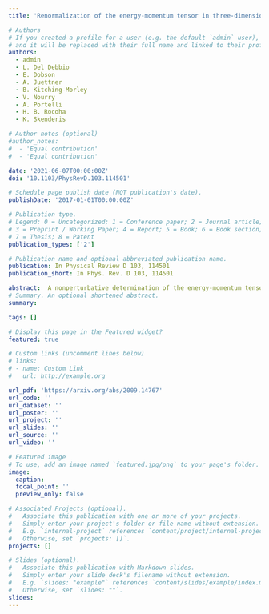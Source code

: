 ```yaml
---
title: 'Renormalization of the energy-momentum tensor in three-dimensional scalar SU(N) theories using the Wilson flow'

# Authors
# If you created a profile for a user (e.g. the default `admin` user), write the username (folder name) here
# and it will be replaced with their full name and linked to their profile.
authors:
  - admin
  - L. Del Debbio
  - E. Dobson
  - A. Juettner
  - B. Kitching-Morley
  - V. Nourry
  - A. Portelli
  - H. B. Rocoha
  - K. Skenderis

# Author notes (optional)
#author_notes:
#  - 'Equal contribution'
#  - 'Equal contribution'

date: '2021-06-07T00:00:00Z'
doi: '10.1103/PhysRevD.103.114501'

# Schedule page publish date (NOT publication's date).
publishDate: '2017-01-01T00:00:00Z'

# Publication type.
# Legend: 0 = Uncategorized; 1 = Conference paper; 2 = Journal article;
# 3 = Preprint / Working Paper; 4 = Report; 5 = Book; 6 = Book section;
# 7 = Thesis; 8 = Patent
publication_types: ['2']

# Publication name and optional abbreviated publication name.
publication: In Physical Review D 103, 114501
publication_short: In Phys. Rev. D 103, 114501

abstract:  A nonperturbative determination of the energy-momentum tensor is essential for understanding the physics of strongly coupled systems. The ability of the Wilson flow to eliminate divergent contact terms makes it a practical method for renormalizing the energy-momentum tensor on the lattice. In this paper, we utilize the Wilson flow to define a procedure to renormalize the energy-momentum tensor for a three-dimensional massless scalar field in the adjoint of SU(N) with a φ4 interaction on the lattice. In this theory the energy-momentum tensor can mix with φ^2 and we present numerical results for the mixing coefficient for the N=2 theory. 
# Summary. An optional shortened abstract.
summary: 

tags: []

# Display this page in the Featured widget?
featured: true

# Custom links (uncomment lines below)
# links:
# - name: Custom Link
#   url: http://example.org

url_pdf: 'https://arxiv.org/abs/2009.14767'
url_code: ''
url_dataset: ''
url_poster: ''
url_project: ''
url_slides: ''
url_source: ''
url_video: ''

# Featured image
# To use, add an image named `featured.jpg/png` to your page's folder.
image:
  caption: 
  focal_point: ''
  preview_only: false

# Associated Projects (optional).
#   Associate this publication with one or more of your projects.
#   Simply enter your project's folder or file name without extension.
#   E.g. `internal-project` references `content/project/internal-project/index.md`.
#   Otherwise, set `projects: []`.
projects: []

# Slides (optional).
#   Associate this publication with Markdown slides.
#   Simply enter your slide deck's filename without extension.
#   E.g. `slides: "example"` references `content/slides/example/index.md`.
#   Otherwise, set `slides: ""`.
slides: 
---
```


